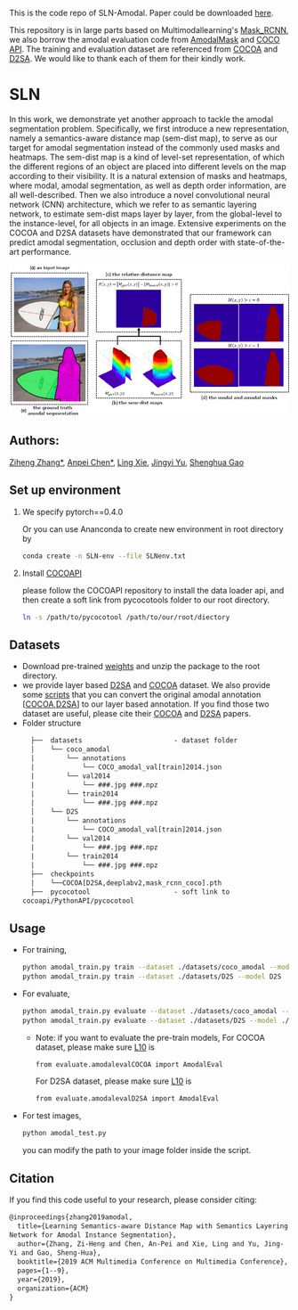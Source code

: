 
This is the code repo of SLN-Amodal. Paper could be downloaded [here](https://arxiv.org/abs/1905.12898).

This repository is in large parts based on Multimodallearning's [Mask_RCNN](https://github.com/multimodallearning/pytorch-mask-rcnn),  we also borrow the amodal evaluation code from [AmodalMask](https://github.com/Wakeupbuddy/amodalAPI) and [COCO API](https://github.com/cocodataset/cocoapi).  The training and evaluation dataset are referenced from [COCOA](https://arxiv.org/abs/1509.01329) and [D2SA](https://arxiv.org/abs/1804.08864).  We would like to thank each of them for their kindly work.

# SLN

In this work, we demonstrate yet another approach to tackle the amodal segmentation problem. Specifically, we first introduce a new representation, namely a semantics-aware distance map (sem-dist map), to serve as our target for amodal segmentation instead of the commonly used masks and heatmaps. The sem-dist map is a kind of level-set representation, of which the different regions of an object are placed into different levels on the map according to their visibility. It is a natural extension of masks and heatmaps, where modal, amodal segmentation, as well as depth order information, are all well-described. Then we also introduce a novel convolutional neural network (CNN) architecture, which we refer to as semantic layering network, to estimate sem-dist maps layer by layer, from the global-level to the instance-level, for all objects in an image. Extensive experiments on the COCOA and D2SA datasets have demonstrated that our framework can predict amodal segmentation, occlusion and depth order with state-of-the-art performance.

![](https://github.com/apchenstu/SLN-Amodal/blob/master/results/sem-dist-map-demo.png)

## Authors: 
[Ziheng Zhang*](https://arxiv.org/search/cs?searchtype=author&query=Zhang%2C+Z), [Anpei Chen*](https://arxiv.org/search/cs?searchtype=author&query=Chen%2C+A), [Ling Xie](https://arxiv.org/search/cs?searchtype=author&query=Xie%2C+L), [Jingyi Yu](https://arxiv.org/search/cs?searchtype=author&query=Yu%2C+J), [Shenghua Gao](https://arxiv.org/search/cs?searchtype=author&query=Gao%2C+S)
## Set up environment

 1. We specify pytorch==0.4.0

    Or you can use Ananconda to create new environment in root directory by
    ```bash
    conda create -n SLN-env --file SLNenv.txt
    ```
    
 2. Install [COCOAPI](https://github.com/cocodataset/cocoapi)

    please follow the COCOAPI repository to install the data loader api, and then create a soft link from pycocotools folder to our root directory.
    ```bash
    ln -s /path/to/pycocotool /path/to/our/root/diectory
    
    ```

## Datasets
* Download pre-trained  [weights](https://drive.google.com/open?id=1ZCeAXqRbsoJDdaJNMWu1uCEfxtk8g9rB) and unzip the package to the root directory.
* we provide layer based [D2SA](https://drive.google.com/open?id=1Y3fHrEmtfri3vZt3ehahL76EXtkfijtN) and [COCOA](https://drive.google.com/open?id=1jLT4zODCoXfO7U6bc-w171xty8fGCY8t) dataset.
We also provide some [scripts](https://github.com/apchenstu/SLN-Amodal/tree/master/scripts) that you can convert the original amodal annotation [[COCOA](https://drive.google.com/file/d/0B8e3LNo7STslUGRFUVlQSnZRUVE/view?usp=drive_open),[D2SA](https://www.mvtec.com/company/research/datasets/mvtec-d2s/)] to our layer based annotation. If you find those two dataset are useful, please cite their [COCOA](https://arxiv.org/abs/1509.01329) and [D2SA](https://arxiv.org/abs/1804.08864) papers.
* Folder structure
  ```
	├──  datasets                       - dataset folder
	│    └── coco_amodal 
	|        └── annotations    
	|            └── COCO_amodal_val[train]2014.json
	|        └── val2014             
	|            └── ###.jpg ###.npz 
    |        └── train2014           
	|            └── ###.jpg ###.npz 
	│    └── D2S                
	|        └── annotations    
	|            └── COCO_amodal_val[train]2014.json
	|        └── val2014             
	|            └── ###.jpg ###.npz 
    |        └── train2014           
	|            └── ###.jpg ###.npz 
	├──  checkpoints                 
    |    └──COCOA[D2SA,deeplabv2,mask_rcnn_coco].pth     
	├──  pycocotool                     - soft link to cocoapi/PythonAPI/pycocotool              
  ```



## Usage

* For training,

  ```bash
  python amodal_train.py train --dataset ./datasets/coco_amodal --model coco
  python amodal_train.py train --dataset ./datasets/D2S --model D2S
  ```

* For evaluate,
  ```bash
  python amodal_train.py evaluate --dataset ./datasets/coco_amodal --model ./checkpoints/COCOA.pth
  python amodal_train.py evaluate --dataset ./datasets/D2S --model ./checkpoints/D2SA.pth
  ```
  * Note: if you want to evaluate the pre-train models,
For COCOA dataset, please make sure [L10](https://github.com/apchenstu/SLN-Amodal/blob/master/amodal_train.py#L10) is
    ```bash
    from evaluate.amodalevalCOCOA import AmodalEval
    ```
    For D2SA dataset, please make sure [L10](https://github.com/apchenstu/SLN-Amodal/blob/master/amodal_train.py#L10) is
    ```bash
    from evaluate.amodalevalD2SA import AmodalEval
    ```
 * For test images,
    ```bash
    python amodal_test.py 
    ```
    you can modify the path to your image folder inside the script.

## Citation

If you find this code useful to your research, please consider citing:
```
@inproceedings{zhang2019amodal,
  title={Learning Semantics-aware Distance Map with Semantics Layering Network for Amodal Instance Segmentation},
  author={Zhang, Zi-Heng and Chen, An-Pei and Xie, Ling and Yu, Jing-Yi and Gao, Sheng-Hua},
  booktitle={2019 ACM Multimedia Conference on Multimedia Conference},
  pages={1--9},
  year={2019},
  organization={ACM}
}
```
